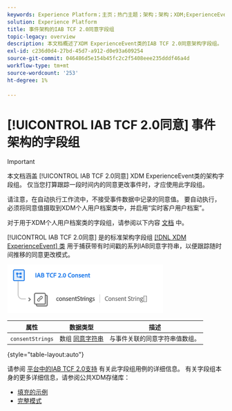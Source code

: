 ```yaml
---
keywords: Experience Platform；主页；热门主题；架构；架构；XDM;ExperienceEvent；字段；架构；架构；架构设计；字段组；字段组；iab;tcf；同意；
solution: Experience Platform
title: 事件架构的IAB TCF 2.0同意字段组
topic-legacy: overview
description: 本文档概述了XDM ExperienceEvent类的IAB TCF 2.0同意架构字段组。
exl-id: c236d0d4-27bd-45d7-a912-d0e93a609254
source-git-commit: 046486d5e154b45fc2c2f5408eee235dddf46a4d
workflow-type: tm+mt
source-wordcount: '253'
ht-degree: 1%

---
```


# [!UICONTROL IAB TCF 2.0同意] 事件架构的字段组

>[!IMPORTANT]
>
>本文档涵盖 [!UICONTROL IAB TCF 2.0同意] XDM ExperienceEvent类的架构字段组。 仅当您打算跟踪一段时间内的同意更改事件时，才应使用此字段组。
>
>请注意，在自动执行工作流中，不接受事件数据中记录的同意值。 要自动执行，必须将同意值摄取到XDM个人用户档案类中，并启用“实时客户用户档案”。
>
>对于用于XDM个人用户档案类的字段组，请参阅以下内容 [文档](../profile/iab.md) 中。

[!UICONTROL IAB TCF 2.0同意] 是的标准架构字段组 [[!DNL XDM ExperienceEvent] 类](../../classes/experienceevent.md) 用于捕获带有时间戳的系列IAB同意字符串，以便跟踪随时间推移的同意更改模式。

![](../../images/field-groups/iab-event.png)

| 属性 | 数据类型 | 描述 |
| --- | --- | --- |
| `consentStrings` | 数组 [同意字符串](../../data-types/consent-string.md) | 与事件关联的同意字符串值数组。 |

{style=&quot;table-layout:auto&quot;}

请参阅 [平台中的IAB TCF 2.0支持](../../../landing/governance-privacy-security/consent/iab/overview.md) 有关此字段组用例的详细信息。 有关字段组本身的更多详细信息，请参阅公共XDM存储库：

* [填充的示例](https://github.com/adobe/xdm/blob/master/components/fieldgroups/experience-event/experienceevent-privacy.example.1.json)
* [完整模式](https://github.com/adobe/xdm/blob/master/components/fieldgroups/experience-event/experienceevent-privacy.schema.json)
